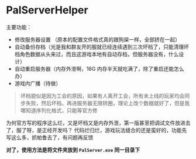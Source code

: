 # PalServerHelper

主要功能：
- 修改服务器设置 （原本的配置文件格式真的跟狗屎一样，全部挤在一起）
- 自动备份存档（光是我和群友开的服就已经连续遇到三次坏档了，只能清理坏档角色数据从头来过，而且这游戏本地有自动存档，但服务器没有，什么设计）
- 自动重启服务器（内存外泄啊，16G 内存半天就吃满了，除了重启还能怎么办）
- 游戏内广播（待做）

> 坏档貌似是因为工会的原因，如果有人离开工会，所有未上线的玩家均会同步失败，然后坏档，再进服务器无限转圈，理论上改个数据就好了，但是我哪知道序列化格式，只能等官方修

为何官方写的程序这么烂，又是坏档又是内存外泄，第一版甚至把调试文件放进去了，服了呀，是正经开发吗？
代码烂归烂，游戏玩法缝合的还是蛮好的，功能先写这么多，抓帕鲁去了，有问题再反馈

**对了，使用方法是将文件夹放到 `PalServer.exe` 同一目录下**

